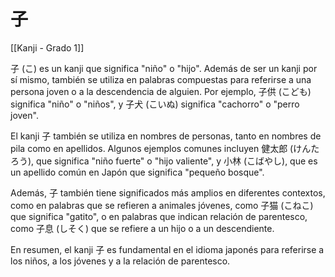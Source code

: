 # 子

[[Kanji - Grado 1]]

子 (こ) es un kanji que significa "niño" o "hijo". Además de ser un kanji por sí mismo, también se utiliza en palabras compuestas para referirse a una persona joven o a la descendencia de alguien. Por ejemplo, 子供 (こども) significa "niño" o "niños", y 子犬 (こいぬ) significa "cachorro" o "perro joven". 

El kanji 子 también se utiliza en nombres de personas, tanto en nombres de pila como en apellidos. Algunos ejemplos comunes incluyen 健太郎 (けんたろう), que significa "niño fuerte" o "hijo valiente", y 小林 (こばやし), que es un apellido común en Japón que significa "pequeño bosque".

Además, 子 también tiene significados más amplios en diferentes contextos, como en palabras que se refieren a animales jóvenes, como 子猫 (こねこ) que significa "gatito", o en palabras que indican relación de parentesco, como 子息 (しそく) que se refiere a un hijo o a un descendiente.

En resumen, el kanji 子 es fundamental en el idioma japonés para referirse a los niños, a los jóvenes y a la relación de parentesco.
